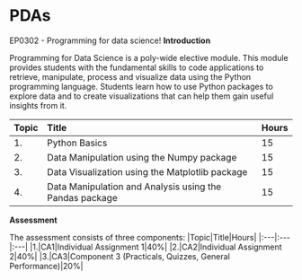 # PDAs
EP0302  - Programming for data science!
**Introduction**

Programming for Data Science is a poly-wide elective module. This module provides students with the fundamental skills to code applications to retrieve, manipulate, process and visualize data using the Python programming language. Students learn how to use Python packages to explore data and to create visualizations that can help them gain useful insights from it.

|Topic|Title|Hours|
|:---|:---|:---|
|1.|Python Basics|15|
|2.|Data Manipulation using the Numpy package|15|
|3.|Data Visualization using the Matplotlib package|15|
|4.|Data Manipulation and Analysis using the Pandas package|15|

**Assessment**

The assessment consists of three components:
|Topic|Title|Hours|
|:---|:---|:---|
|1.|CA1|Individual Assignment 1|40%|
|2.|CA2|Individual Assignment 2|40%|
|3.|CA3|Component 3 (Practicals, Quizzes, General Performance)|20%|
